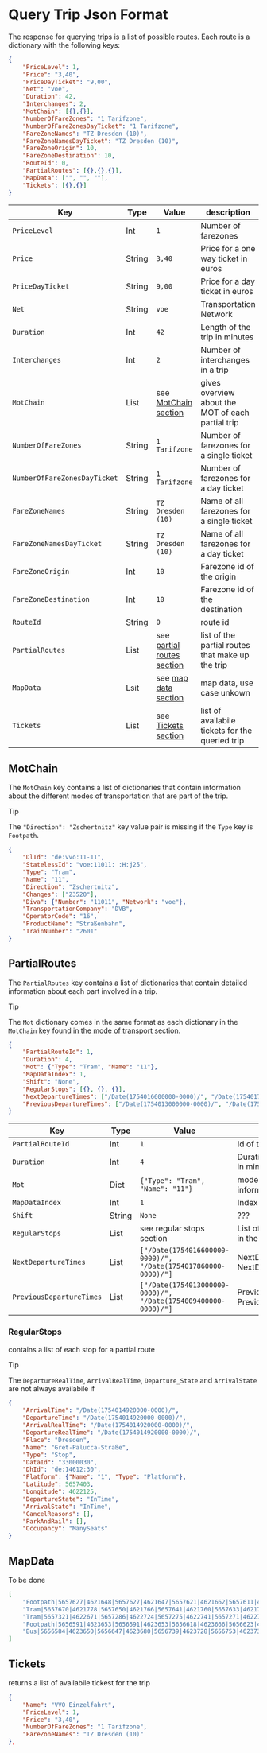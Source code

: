 # Query Trip Json Format

The response for querying trips is a list of possible routes. Each route is a dictionary with the following keys:

```json
{
    "PriceLevel": 1,
    "Price": "3,40",
    "PriceDayTicket": "9,00",
    "Net": "voe",
    "Duration": 42,
    "Interchanges": 2,
    "MotChain": [{},{}],
    "NumberOfFareZones": "1 Tarifzone",
    "NumberOfFareZonesDayTicket": "1 Tarifzone",
    "FareZoneNames": "TZ Dresden (10)",
    "FareZoneNamesDayTicket": "TZ Dresden (10)",
    "FareZoneOrigin": 10,
    "FareZoneDestination": 10,
    "RouteId": 0,
    "PartialRoutes": [{},{},{}],
    "MapData": ["", "", ""],
    "Tickets": [{},{}]
}
```

|Key                          |Type     |Value                                          |description|
|-----------------------------|---------|-----------------------------------------------|---|
|`PriceLevel`                 |Int      |`1`                                            |Number of farezones|
|`Price`                      |String   |`3,40`                                         |Price for a one way ticket in euros|
|`PriceDayTicket`             |String   |`9,00`                                         |Price for a day ticket in euros|
|`Net`                        |String   |`voe`                                          |Transportation Network|
|`Duration`                   |Int      |`42`                                           |Length of the trip in minutes|
|`Interchanges`               |Int      |`2`                                            |Number of interchanges in a trip|
|`MotChain`                   |List     |see [MotChain section](#motchain)              |gives overview about the MOT of each partial trip|
|`NumberOfFareZones`          |String   |`1 Tarifzone`                                  |Number of farezones for a single ticket|
|`NumberOfFareZonesDayTicket` |String   |`1 Tarifzone`                                  |Number of farezones for a day ticket|
|`FareZoneNames`              |String   |`TZ Dresden (10)`                              |Name of all farezones for a single ticket|
|`FareZoneNamesDayTicket`     |String   |`TZ Dresden (10)`                              |Name of all farezones for a day ticket|
|`FareZoneOrigin`             |Int      |`10`                                           |Farezone id of the origin|
|`FareZoneDestination`        |Int      |`10`                                           |Farezone id of the destination|
|`RouteId`                    |String   |`0`                                            |route id |
|`PartialRoutes`              |List     |see [partial routes section](#partialroutes)   |list of the partial routes that make up the trip|
|`MapData`                    |Lsit     |see [map data section](#mapdata)               |map data, use case unkown|
|`Tickets`                    |List     |see [Tickets section](#tickets)                |list of availabile tickets for the queried trip|

## MotChain

The `MotChain` key contains a list of dictionaries that contain information about the different modes of transportation that are part of the trip.
> [!TIP]
> The `"Direction": "Zschertnitz"` key value pair is missing if the `Type` key is `Footpath`.

```json
{
    "DlId": "de:vvo:11-11",
    "StatelessId": "voe:11011: :H:j25",
    "Type": "Tram",
    "Name": "11",
    "Direction": "Zschertnitz",
    "Changes": ["23520"],
    "Diva": {"Number": "11011", "Network": "voe"},
    "TransportationCompany": "DVB",
    "OperatorCode": "16",
    "ProductName": "Straßenbahn",
    "TrainNumber": "2601"
}
```

## PartialRoutes

The `PartialRoutes` key contains a list of dictionaries that contain detailed information about each part involved in a trip.

> [!TIP]
> The `Mot` dictionary comes in the same format as each dictionary in the `MotChain` key found [in the mode of transport section](#motchain).

```json
{
    "PartialRouteId": 1,
    "Duration": 4,
    "Mot": {"Type": "Tram", "Name": "11"},
    "MapDataIndex": 1,
    "Shift": "None",
    "RegularStops": [{}, {}, {}],
    "NextDepartureTimes": ["/Date(1754016600000-0000)/", "/Date(1754017860000-0000)/"],
    "PreviousDepartureTimes": ["/Date(1754013000000-0000)/", "/Date(1754009400000-0000)/"]
}
```

|Key                          |Type     |Value                                          |description|
|-----------------------------|---------|-----------------------------------------------|---|
|`PartialRouteId`             |Int      |`1`                                            |Id of the Partial Route|
|`Duration`                   |Int      |`4`                                            |Duration of the partial route in minutes|
|`Mot`                        |Dict     |`{"Type": "Tram", "Name": "11"}`               |mode of transport information|
|`MapDataIndex`               |Int      |`1`                                            |Index for the map data|
|`Shift`                      |String   |`None`                                         |???|
|`RegularStops`               |List     |see regular stops section                      |List of all the stops involved in the partial trip|
|`NextDepartureTimes`         |List     |`["/Date(1754016600000-0000)/", "/Date(1754017860000-0000)/"]`|NextDepartureTime, NextDepartureRealTime|
|`PreviousDepartureTimes`     |List     |`["/Date(1754013000000-0000)/", "/Date(1754009400000-0000)/"]`|PreviousDepartureTime, PreviousDepartureRealTime|

### RegularStops

contains a list of each stop for a partial route

> [!TIP]
> The `DepartureRealTime`, `ArrivalRealTime`, `Departure_State` and `ArrivalState` are not always availabile
> if

```json
{
    "ArrivalTime": "/Date(1754014920000-0000)/",
    "DepartureTime": "/Date(1754014920000-0000)/",
    "ArrivalRealTime": "/Date(1754014920000-0000)/",
    "DepartureRealTime": "/Date(1754014920000-0000)/",
    "Place": "Dresden",
    "Name": "Gret-Palucca-Straße",
    "Type": "Stop",
    "DataId": "33000030",
    "DhId": "de:14612:30",
    "Platform": {"Name": "1", "Type": "Platform"},
    "Latitude": 5657403,
    "Longitude": 4622125,
    "DepartureState": "InTime",
    "ArrivalState": "InTime",
    "CancelReasons": [],
    "ParkAndRail": [],
    "Occupancy": "ManySeats"
}
```

## MapData

To be done

```json
[
    "Footpath|5657627|4621648|5657627|4621647|5657621|4621662|5657611|4621679|5657613|4621681|5657615|4621681|5657617|4621682|5657615|4621688|5657607|4621707|5657605|4621712|5657604|4621717|5657604|4621721|5657605|4621724|5657609|4621726|5657609|4621733|5657611|4621736|5657620|4621744|5657627|4621748|5657642|4621758|5657641|4621759|5657652|4621766|5657671|4621776|",
    "Tram|5657670|4621778|5657650|4621766|5657641|4621760|5657633|4621756|5657626|4621753|5657620|4621752|5657611|4621750|5657604|4621751|5657596|4621752|5657588|4621755|5657580|4621760|5657575|4621764|5657571|4621769|5657565|4621778|5657549|4621811|5657546|4621818|5657544|4621824|5657535|4621865|5657532|4621872|5657530|4621879|5657513|4621916|5657478|4621992|5657472|4622004|5657467|4622013|5657462|4622021|5657442|4622049|5657436|4622059|5657425|4622081|5657404|4622125|5657391|4622151|5657381|4622169|5657364|4622195|5657340|4622244|5657277|4622374|5657247|4622436|5657242|4622446|5657241|4622450|5657240|4622456|5657240|4622465|5657241|4622470|5657243|4622475|5657249|4622482|5657267|4622496|5657273|4622501|5657286|4622512|5657293|4622519|5657300|4622527|5657342|4622581|5657336|4622573|5657341|4622579|5657348|4622590|5657353|4622599|5657355|4622605|5657355|4622610|5657354|4622617|5657352|4622622|5657350|4622627|5657342|4622640|5657304|4622697|",
    "Tram|5657321|4622671|5657286|4622724|5657275|4622741|5657271|4622748|5657269|4622754|5657267|4622766|5657265|4622787|5657264|4622810|5657262|4622843|5657261|4622872|5657259|4622889|5657256|4622906|5657252|4622921|5657248|4622935|5657244|4622946|5657238|4622960|5657231|4622973|5657221|4622989|5657212|4623003|5657208|4623009|5657182|4623052|5657173|4623067|5657164|4623084|5656952|4623437|5656941|4623456|5656923|4623484|5656916|4623496|5656905|4623515|5656842|4623619|5656806|4623678|5656777|4623727|5656774|4623731|5656771|4623733|5656767|4623734|5656763|4623735|5656759|4623734|5656755|4623733|5656751|4623731|5656645|4623677|5656578|4623645|",
    "Footpath|5656591|4623653|5656591|4623653|5656618|4623666|5656623|4623668|5656623|4623668|"
    "Bus|5656584|4623650|5656647|4623680|5656739|4623728|5656753|4623735|5656769|4623743|5656763|4623754|5656756|4623764|5656746|4623781|5656675|4623901|5656644|4623965|5656639|4623973|5656598|4624058|5656520|4624217|5656511|4624237|5656496|4624268|5656462|4624338|5656456|4624352|5656473|4624364|5656498|4624379|5656672|4624483|5656699|4624499|5656793|4624557|5656811|4624568|5656829|4624578|5656825|4624586|5656800|4624629|5656752|4624709|5656711|4624778|5656648|4624884|5656624|4624924|5656597|4624969|5656591|4624980|5656584|4624992|5656639|4625023|5656827|4625132|5656837|4625138|5656841|4625140|5656845|4625145|5656860|4625156|5656871|4625161|5656880|4625166|5656890|4625171|5656963|4625214|5656967|4625206|5656983|4625215|5656989|4625225|5656995|4625234|5657010|4625242|5657026|4625248|5657029|4625251|5657144|4625319|5657154|4625326|5657160|4625333|5657164|4625340|5657166|4625346|5657166|4625354|5657166|4625464|5657166|4625467|5657345|4625703|5657907|4625996|5657909|4625997|5657928|4626007|5657947|4626017|5657950|4626018|5657961|4626025|5658035|4626073|5658123|4626130|5658235|4626200|5658199|4626259|5658178|4626295|5658150|4626340|5658223|4626388|5658322|4626450|5658440|4626524|5658471|4626544|5658484|4626523|5658511|4626479|5658554|4626405|5658592|4626343|5658632|4626278|5658680|4626197|5658728|4626120|5658740|4626104|5658755|4626140|5658769|4626177|5658776|4626198|5658782|4626217|5658795|4626294|5658800|4626316|5658818|4626380|5658825|4626401|5658847|4626471|5658870|4626544|5658879|4626575|5658926|4626554|5658959|4626538|5658990|4626522|5659013|4626537|5659009|4626552|5659006|4626565|5659004|4626583|5659003|4626591|5659001|4626628|5658999|4626671|5658998|4626696|5658997|4626702|5658998|4626741|5658997|4626766|5658997|4626769|5658996|4626780|5658994|4626788|5659004|4626804|5659006|4626807|5659011|4626816|5659046|4626868|5659064|4626897|5659218|4627132|5659252|4627186|5659257|4627195|5659261|4627201|5659263|4627207|5659265|4627214|5659267|4627220|5659268|4627228|5659269|4627235|5659269|4627241|5659269|4627248|5659268|4627255|5659267|4627261|5659262|4627279|5659256|4627297|5659249|4627311|5659229|4627346|5659215|4627371|5659220|4627379|5659226|4627390|5659243|4627424|5659255|4627444|5659259|4627450|5659266|4627458|5659271|4627463|5659278|4627467|5659283|4627469|5659293|4627473|5659298|4627475|5659304|4627475|5659309|4627476|5659315|4627475|5659321|4627474|5659325|4627472|5659329|4627471|5659344|4627461|5659353|4627456|5659360|4627454|5659367|4627453|5659376|4627452|5659384|4627453|5659399|4627456|5659409|4627459|5659418|4627462|5659427|4627467|5659448|4627481|5659468|4627496|5659475|4627501|5659480|4627507|5659486|4627517|5659489|4627524|5659492|4627536|5659493|4627549|5659494|4627562|5659501|4627610|5659502|4627627|5659500|4627650|5659495|4627673|5659489|4627698|5659480|4627734|5659479|4627741|5659477|4627755|5659476|4627766|5659477|4627788|5659479|4627802|5659483|4627814|5659490|4627825|5659498|4627834|5659509|4627844|5659550|4627879|5659565|4627891|5659580|4627900|5659620|4627922|5659630|4627929|5659637|4627935|5659644|4627945|5659668|4628001|5659683|4628038|5659686|4628047|5659688|4628056|5659691|4628069|5659694|4628083|5659695|4628097|5659695|4628120|5659696|4628137|5659699|4628154|5659703|4628170|5659709|4628187|5659715|4628201|5659736|4628253|5659740|4628269|5659744|4628286|5659747|4628296|5659750|4628311|5659750|4628318|5659751|4628326|5659751|4628349|5659753|4628366|5659754|4628377|5659757|4628391|5659763|4628415|5659777|4628465|5659780|4628472|5659783|4628481|5659791|4628493|5659811|4628519|5659819|4628532|5659830|4628557|5659836|4628571|5659840|4628582|5659846|4628599|5659851|4628616|5659853|4628627|5659854|4628638|5659853|4628645|5659852|4628653|5659849|4628664|5659844|4628674|5659839|4628682|5659834|4628689|5659829|4628694|5659824|4628700|5659798|4628725|5659785|4628735|5659771|4628745|5659755|4628756|5659742|4628765|5659737|4628770|5659732|4628775|5659728|4628781|5659722|4628789|5659721|4628792|5659719|4628797|5659717|4628803|5659715|4628812|5659714|4628822|5659715|4628831|5659716|4628839|5659722|4628878|5659730|4628929|5659739|4628984|5659742|4629005|5659745|4629021|5659751|4629038|5659784|4629102|5659788|4629109|5659794|4629118|5659799|4629125|5659805|4629131|5659812|4629139|5659819|4629145|5659825|4629150|5659836|4629160|5659844|4629169|5659847|4629174|5659851|4629179|5659853|4629184|5659854|4629190|5659855|4629196|5659856|4629202|5659856|4629209|5659853|4629230|5659850|4629243|5659850|4629251|5659850|4629260|5659851|4629265|5659852|4629270|5659854|4629276|5659857|4629284|5659859|4629289|5659862|4629295|5659867|4629302|5659876|4629314|5659901|4629340|5659910|4629353|5659915|4629363|5659917|4629368|5659918|4629371|5659919|4629378|5659919|4629386|5659919|4629397|5659918|4629406|5659915|4629424|5659915|4629435|5659916|4629444|5659918|4629453|5659921|4629463|5659941|4629509|5659956|4629537|5659967|4629553|5659979|4629567|5659992|4629581|5660048|4629630|5660057|4629635|5660066|4629638|5660082|4629642|5660094|4629646|5660107|4629651|5660117|4629655|5660130|4629656|5660136|4629657|5660148|4629655|5660149|4629672|5660150|4629696|5660151|4629734|5660151|4629744|5660151|4629758|5660150|4629778|5660147|4629793|5660143|4629810|5660134|4629844|5660133|4629854|5660132|4629863|5660133|4629870|5660136|4629877|5660157|4629933|5660176|4629980|5660185|4630004|5660187|4630009|5660191|4630024|5660193|4630034|"
]
```

## Tickets

returns a list of availabile tickest for the trip

```json
{
    "Name": "VVO Einzelfahrt",
    "PriceLevel": 1,
    "Price": "3,40",
    "NumberOfFareZones": "1 Tarifzone",
    "FareZoneNames": "TZ Dresden (10)"
},
```
